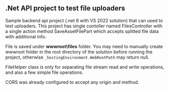 ## .Net API project to test file uploaders
Sample backend api project (.net 8 with VS 2022 solution) that can used to test uploaders.
This project has single contoller named FilesController with a single action method SaveAssetFilePart which accepts splitted file data with additional info.

File is saved under **wwwroot\files** folder. You may need to manually create wwwroot folder in the root directory of the solution before running the project, otherwise `_hostingEnvironment.WebRootPath` may return null.

FileHelper class is only for separating file stream read and write operations, and also a few simple file operations.

CORS was already configured to accept any origin and method.
